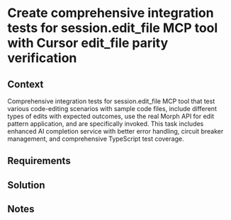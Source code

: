 # Create comprehensive integration tests for session.edit_file MCP tool with Cursor edit_file parity verification

## Context

Comprehensive integration tests for session.edit_file MCP tool that test various code-editing scenarios with sample code files, include different types of edits with expected outcomes, use the real Morph API for edit pattern application, and are specifically invoked. This task includes enhanced AI completion service with better error handling, circuit breaker management, and comprehensive TypeScript test coverage.

## Requirements

## Solution

## Notes
